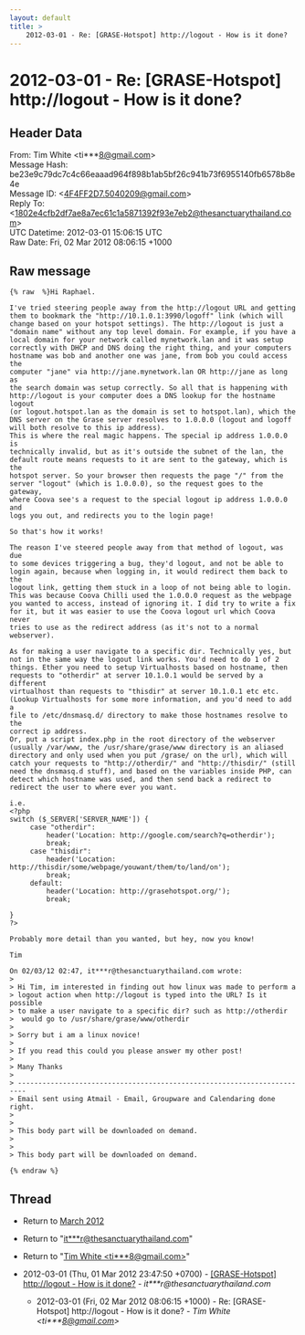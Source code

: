 ```yaml
---
layout: default
title: >
    2012-03-01 - Re: [GRASE-Hotspot] http://logout - How is it done?
---
```


# 2012-03-01 - Re: [GRASE-Hotspot] http://logout - How is it done?

## Header Data

From: Tim White \<ti***8@gmail.com\><br>
Message Hash: be23e9c79dc7c4c66eaaad964f898b1ab5bf26c941b73f6955140fb6578b8e4e<br>
Message ID: \<4F4FF2D7.5040209@gmail.com\><br>
Reply To: \<1802e4cfb2df7ae8a7ec61c1a5871392f93e7eb2@thesanctuarythailand.com\><br>
UTC Datetime: 2012-03-01 15:06:15 UTC<br>
Raw Date: Fri, 02 Mar 2012 08:06:15 +1000<br>

## Raw message

```
{% raw  %}Hi Raphael.

I've tried steering people away from the http://logout URL and getting 
them to bookmark the "http://10.1.0.1:3990/logoff" link (which will 
change based on your hotspot settings). The http://logout is just a 
"domain name" without any top level domain. For example, if you have a 
local domain for your network called mynetwork.lan and it was setup 
correctly with DHCP and DNS doing the right thing, and your computers 
hostname was bob and another one was jane, from bob you could access the 
computer "jane" via http://jane.mynetwork.lan OR http://jane as long as 
the search domain was setup correctly. So all that is happening with 
http://logout is your computer does a DNS lookup for the hostname logout 
(or logout.hotspot.lan as the domain is set to hotspot.lan), which the 
DNS server on the Grase server resolves to 1.0.0.0 (logout and logoff 
will both resolve to this ip address).
This is where the real magic happens. The special ip address 1.0.0.0 is 
technically invalid, but as it's outside the subnet of the lan, the 
default route means requests to it are sent to the gateway, which is the 
hotspot server. So your browser then requests the page "/" from the 
server "logout" (which is 1.0.0.0), so the request goes to the gateway, 
where Coova see's a request to the special logout ip address 1.0.0.0 and 
logs you out, and redirects you to the login page!

So that's how it works!

The reason I've steered people away from that method of logout, was due 
to some devices triggering a bug, they'd logout, and not be able to 
login again, because when logging in, it would redirect them back to the 
logout link, getting them stuck in a loop of not being able to login. 
This was because Coova Chilli used the 1.0.0.0 request as the webpage 
you wanted to access, instead of ignoring it. I did try to write a fix 
for it, but it was easier to use the Coova logout url which Coova never 
tries to use as the redirect address (as it's not to a normal webserver).

As for making a user navigate to a specific dir. Technically yes, but 
not in the same way the logout link works. You'd need to do 1 of 2 
things. Ether you need to setup Virtualhosts based on hostname, then 
requests to "otherdir" at server 10.1.0.1 would be served by a different 
virtualhost than requests to "thisdir" at server 10.1.0.1 etc etc. 
(Lookup Virtualhosts for some more information, and you'd need to add a 
file to /etc/dnsmasq.d/ directory to make those hostnames resolve to the 
correct ip address.
Or, put a script index.php in the root directory of the webserver 
(usually /var/www, the /usr/share/grase/www directory is an aliased 
directory and only used when you put /grase/ on the url), which will 
catch your requests to "http://otherdir/" and "http://thisdir/" (still 
need the dnsmasq.d stuff), and based on the variables inside PHP, can 
detect which hostname was used, and then send back a redirect to 
redirect the user to where ever you want.

i.e.
<?php
switch ($_SERVER['SERVER_NAME']) {
     case "otherdir":
         header('Location: http://google.com/search?q=otherdir');
         break;
     case "thisdir":
         header('Location: 
http://thisdir/some/webpage/youwant/them/to/land/on');
         break;
     default:
         header('Location: http://grasehotspot.org/');
         break;

}
?>

Probably more detail than you wanted, but hey, now you know!

Tim

On 02/03/12 02:47, it***r@thesanctuarythailand.com wrote:
>
> Hi Tim, im interested in finding out how linux was made to perform a 
> logout action when http://logout is typed into the URL? Is it possible 
> to make a user navigate to a specific dir? such as http://otherdir     
>  would go to /usr/share/grase/www/otherdir
>
> Sorry but i am a linux novice!
>
> If you read this could you please answer my other post!
>
> Many Thanks
>
> ------------------------------------------------------------------------
> Email sent using Atmail - Email, Groupware and Calendaring done right.
>
>
> This body part will be downloaded on demand.
>
>
> This body part will be downloaded on demand.

{% endraw %}
```

## Thread

+ Return to [March 2012](/archive/2012/03)

+ Return to "[it***r<span>@</span>thesanctuarythailand.com](/authors/it___r_at_thesanctuarythailand_com)"
+ Return to "[Tim White <ti***8<span>@</span>gmail.com>](/authors/ti___8_at_gmail_com)"

+ 2012-03-01 (Thu, 01 Mar 2012 23:47:50 +0700) - [[GRASE-Hotspot] http://logout - How is it done?](/archive/2012/03/05401fc877da0470b8c7f4775960dad40d94fc0faac50a982f70a3babb171ee3) - _it***r@thesanctuarythailand.com_
  + 2012-03-01 (Fri, 02 Mar 2012 08:06:15 +1000) - Re: [GRASE-Hotspot] http://logout - How is it done? - _Tim White \<ti***8@gmail.com\>_

